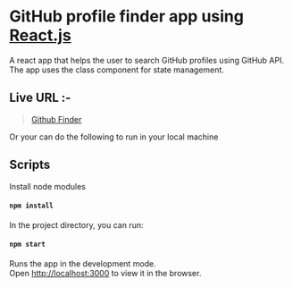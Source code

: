# GitHub profile finder app using [React.js](https://reactjs.org)

A react app that helps the user to search GitHub profiles using GitHub API. The app uses the class component for state management.

## Live URL :-

> [Github Finder](https://thirsty-lamport-a64128.netlify.app/)

Or your can do the following to run in your local machine

## Scripts

Install node modules

#### `npm install`

In the project directory, you can run:

#### `npm start`

Runs the app in the development mode.<br>
Open [http://localhost:3000](http://localhost:3000) to view it in the browser.
